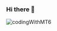 ### Hi there 👋

<p align="left"> <img src="https://komarev.com/ghpvc/?username=codingWithMT6&label=Profile%20views&color=0e75b6&style=flat" alt="codingWithMT6" /> </p>
<!--
**CodingWithMT6/CodingWithMT6** is a ✨ _special_ ✨ repository because its `README.md` (this file) appears on your GitHub profile.

Here are some ideas to get you started:

- 🔭 I’m currently working on ...
- 🌱 I’m currently learning ...
- 👯 I’m looking to collaborate on ...
- 🤔 I’m looking for help with ...
- 💬 Ask me about ...
- 📫 How to reach me: ...
- 😄 Pronouns: ...
- ⚡ Fun fact: ...
-->
